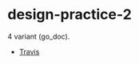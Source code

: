 # design-practice-2

4 variant (go_doc).

* [Travis](https://travis-ci.com/tnsts/design-practice-2/builds/158534506)
